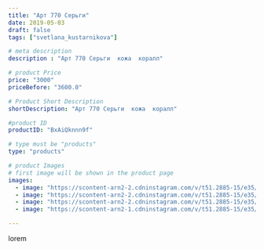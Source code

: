 ```yaml
---
title: "Арт 770 Серьги"
date: 2019-05-03
draft: false
tags: ["svetlana_kustarnikova"]

# meta description
description : "Арт 770 Серьги  кожа  коралл"

# product Price
price: "3000"
priceBefore: "3600.0"

# Product Short Description
shortDescription: "Арт 770 Серьги  кожа  коралл"

#product ID
productID: "BxAiQknnn9f"

# type must be "products"
type: "products"

# product Images
# first image will be shown in the product page
images:
  - image: "https://scontent-arn2-2.cdninstagram.com/v/t51.2885-15/e35/58626065_319756985630196_8753642371895286762_n.jpg?se=8&tp=1&_nc_ht=scontent-arn2-2.cdninstagram.com&_nc_cat=100&_nc_ohc=kQdbvtBetN8AX8wyxsR&oh=ae76a730bfbb029bda0870d88e99d1c8&oe=606B7D55&ig_cache_key=MjAzNTc3NzY5MTk1NDY4MjE5OQ%3D%3D.2"
  - image: "https://scontent-arn2-2.cdninstagram.com/v/t51.2885-15/e35/58468763_647711302343129_1423398328061754495_n.jpg?se=8&tp=1&_nc_ht=scontent-arn2-2.cdninstagram.com&_nc_cat=105&_nc_ohc=o0IS0lC5an4AX9eZzCt&oh=bec98d551202d7be2cce878c625aaa53&oe=606AC44C&ig_cache_key=MjAzNTc3NzY5MTk3MTI2MDkxMA%3D%3D.2"
  - image: "https://scontent-arn2-2.cdninstagram.com/v/t51.2885-15/e35/58887039_804983823235488_8423847858397107689_n.jpg?se=8&tp=1&_nc_ht=scontent-arn2-2.cdninstagram.com&_nc_cat=100&_nc_ohc=XBbcmxNNSdsAX9k_0b8&oh=9d1e0ab30fd76a4acd29d9c5b8e86c55&oe=606A23AF&ig_cache_key=MjAzNTc3NzY5MTk3OTg0NjgwOA%3D%3D.2"
  - image: "https://scontent-arn2-1.cdninstagram.com/v/t51.2885-15/e35/58410110_154648722239150_8041326384904270110_n.jpg?se=8&tp=1&_nc_ht=scontent-arn2-1.cdninstagram.com&_nc_cat=102&_nc_ohc=twVDfxV-RwkAX9Ue_X2&oh=65e460c09be736ca5fea62ab249f723b&oe=606D4147&ig_cache_key=MjAzNTc3NzY5MTk2MzAzOTQ2NA%3D%3D.2"

---
```

lorem
